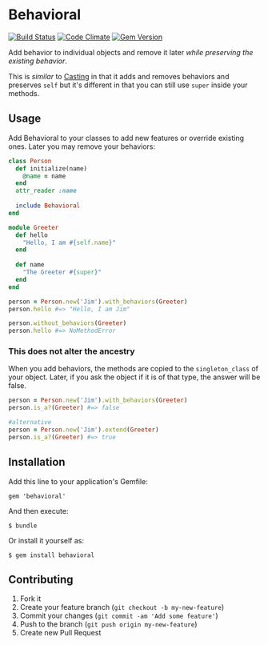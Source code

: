 # Behavioral

[![Build Status](https://github.com/saturnflyer/behavioral/actions/workflows/test.yml/badge.svg)](https://github.com/saturnflyer/behavioral/actions)
[![Code Climate](https://codeclimate.com/github/saturnflyer/behavioral.png)](https://codeclimate.com/github/saturnflyer/behavioral)
[![Gem Version](https://badge.fury.io/rb/behavioral.png)](http://badge.fury.io/rb/behavioral)

Add behavior to individual objects and remove it later _while preserving the existing behavior_.

This is _similar_ to [Casting](http://rubygems.org/gems/casting) in that it adds and removes behaviors and preserves `self` but it's different in that you can still use `super` inside your methods.

## Usage

Add Behavioral to your classes to add new features or override existing ones. Later you may remove your behaviors:

```ruby
class Person
  def initialize(name)
    @name = name
  end
  attr_reader :name
  
  include Behavioral
end

module Greeter
  def hello
    "Hello, I am #{self.name}"
  end
  
  def name
    "The Greeter #{super}"
  end
end

person = Person.new('Jim').with_behaviors(Greeter)
person.hello #=> "Hello, I am Jim"

person.without_behaviors(Greeter)
person.hello #=> NoMethodError
```

### This does not alter the ancestry

When you add behaviors, the methods are copied to the `singleton_class` of your object. Later, if you ask the object if it is of that type, the answer will be false.

```ruby
person = Person.new('Jim').with_behaviors(Greeter)
person.is_a?(Greeter) #=> false

#alternative
person = Person.new('Jim').extend(Greeter)
person.is_a?(Greeter) #=> true
```

## Installation

Add this line to your application's Gemfile:

    gem 'behavioral'

And then execute:

    $ bundle

Or install it yourself as:

    $ gem install behavioral

## Contributing

1. Fork it
2. Create your feature branch (`git checkout -b my-new-feature`)
3. Commit your changes (`git commit -am 'Add some feature'`)
4. Push to the branch (`git push origin my-new-feature`)
5. Create new Pull Request
